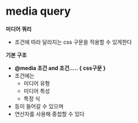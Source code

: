 # media query

**미디어 쿼리**

- 조건에 따라 달라지는 css 구문을 적용할 수 있게한다

**기본 구조**

- **@media 조건 and 조건….. { css구문 }**
- 조건에는
    - 미디어 유형
    - 미디어 특성
    - 특정 식
- 등이 들어갈 수 있으며
- 연산자를 사용해 중첩할 수 있다